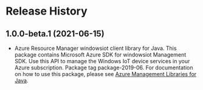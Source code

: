 # Release History

## 1.0.0-beta.1 (2021-06-15)

- Azure Resource Manager windowsiot client library for Java. This package contains Microsoft Azure SDK for windowsiot Management SDK. Use this API to manage the Windows IoT device services in your Azure subscription. Package tag package-2019-06. For documentation on how to use this package, please see [Azure Management Libraries for Java](https://aka.ms/azsdk/java/mgmt).
